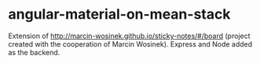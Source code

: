 # angular-material-on-mean-stack 

Extension of http://marcin-wosinek.github.io/sticky-notes/#/board (project created with the cooperation of Marcin Wosinek). Express and Node added as the backend.
